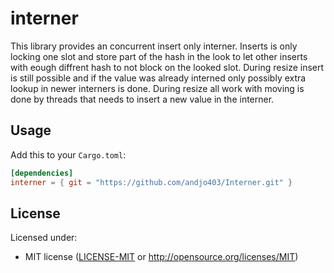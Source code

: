 interner
============

This library provides an concurrent insert only interner.
Inserts is only locking one slot and store part of the hash in the look to let other inserts with eough diffrent hash to not block on the looked slot.
During resize insert is still possible and if the value was already interned only possibly extra lookup in newer interners is done.
During resize all work with moving is done by threads that needs to insert a new value in the interner.

## Usage

Add this to your `Cargo.toml`:

```toml
[dependencies]
interner = { git = "https://github.com/andjo403/Interner.git" }
```

## License

Licensed under:
 * MIT license ([LICENSE-MIT](LICENSE-MIT) or http://opensource.org/licenses/MIT)

